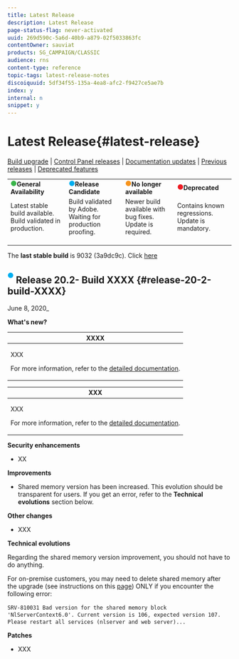 ```yaml
---
title: Latest Release
description: Latest Release
page-status-flag: never-activated
uuid: 269d590c-5a6d-40b9-a879-02f5033863fc
contentOwner: sauviat
products: SG_CAMPAIGN/CLASSIC
audience: rns
content-type: reference
topic-tags: latest-release-notes
discoiquuid: 5df34f55-135a-4ea8-afc2-f9427ce5ae7b
index: y
internal: n
snippet: y
---
```


# Latest Release{#latest-release}

[Build upgrade](https://helpx.adobe.com/campaign/kb/acc-build-upgrade.html) &#124; [Control Panel releases](https://docs.adobe.com/content/help/en/control-panel/using/release-notes.html) &#124; [Documentation updates](../../rn/using/documentation-updates.md) &#124; [Previous releases](../../rn/using/release--19-2.md) &#124; [Deprecated features](https://helpx.adobe.com/campaign/kb/deprecated-and-removed-features.html)

<table> 
 <tbody> 
  <tr> 
   <td><img src="assets/do-not-localize/green3.png"/><strong>General Availability</strong></td>
   <td><img src="assets/do-not-localize/blue3.png"/><strong>Release Candidate</strong></td> 
   <td><img src="assets/do-not-localize/orange3.png"/><strong>No longer available</strong></td> 
   <td><img src="assets/do-not-localize/red3.png"/><strong>Deprecated</strong></td> 
  </tr> 
   <tr> 
   <td>Latest stable build available. Build validated in production.<br>&nbsp;</td>
   <td>Build validated by Adobe. Waiting for production proofing.<br>&nbsp;</td>
   <td>Newer build available with bug fixes. Update is required.<br>&nbsp;</td>
   <td>Contains known regressions. Update is mandatory.<br>&nbsp;</td>
  </tr> 
 </tbody> 
</table>

The **last stable build** is 9032 (3a9dc9c). Click [here](../../rn/using/release--19-1.md#release-19-1-4-build-9032)

## ![](assets/do-not-localize/blue_2.png) Release 20.2- Build XXXX {#release-20-2-build-XXXX} 

June 8, 2020_

**What's new?**

<table> 
<thead> 
<tr> 
<th> <strong>XXXX</strong><br /> </th> 
</tr> 
</thead> 
<tbody> 
<tr> 
<td> <p>XXX</p>
<p>For more information, refer to the <a href="../../xxx">detailed documentation</a>.</p>
</td> 
</tr> 
</tbody> 
</table>

<table> 
<thead> 
<tr> 
<th> <strong>XXX</strong><br /> </th> 
</tr> 
</thead> 
<tbody> 
<tr> 
<td> <p>XXX</p>
<p>For more information, refer to the <a href="../../xxx">detailed documentation</a>.</p>
</td> 
</tr> 
</tbody> 
</table>

**Security enhancements**

* XX

**Improvements**

* Shared memory version has been increased. This evolution should be transparent for users. If you get an error, refer to the **Technical evolutions** section below.

**Other changes**

* XXX

**Technical evolutions**

Regarding the shared memory version improvement, you should not have to do anything.

For on-premise customers, you may need to delete shared memory after the upgrade (see instructions on this [page](../../configuration/using/additional-parameters.md#redirection-server-configuration)) ONLY if you encounter the following error:

```
SRV-810031 Bad version for the shared memory block 'NlServerContext6.0'. Current version is 106, expected version 107. Please restart all services (nlserver and web server)...
```

**Patches**

* XXX